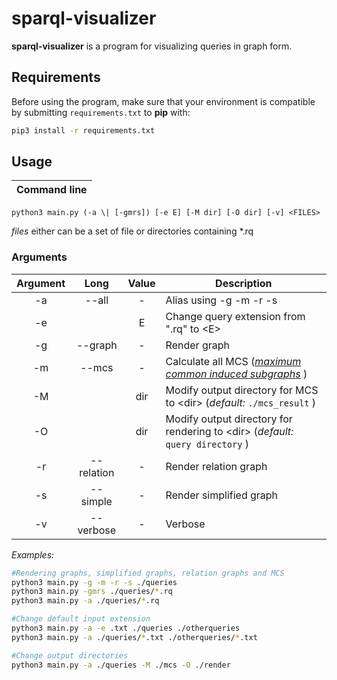# **sparql-visualizer**

**sparql-visualizer** is a program for visualizing queries in graph form.

## **Requirements**

Before using the program, make sure that your environment is compatible by submitting ``requirements.txt`` to **pip** with:

```bash
pip3 install -r requirements.txt
```

## **Usage**

<!-- main.py may be changed for another filename, and imported python files may be moved into a new directory -->
Command line|
--|
``python3 main.py (-a \| [-gmrs]) [-e E] [-M dir] [-O dir] [-v] <FILES>``

*files* either can be a set of file or directories containing *.rq

### **Arguments**

Argument|Long|Value|Description
:--:|:--:|:--:|--
-a|--all|-|Alias using -g -m -r -s
-e||E|Change query extension from ".rq" to \<E>
-g|--graph|-|Render graph
-m|--mcs|-|Calculate all MCS (<a href="https://en.wikipedia.org/wiki/Maximum_common_induced_subgraph">*maximum common induced subgraphs*</a> )
-M||dir|Modify output directory for MCS to \<dir> (*default:* `./mcs_result` )
-O||dir|Modify output directory for rendering to \<dir> (*default:* `query directory` )
-r|--relation|-|Render relation graph
-s|--simple|-|Render simplified graph
-v|--verbose|-|Verbose

*Examples:*
```bash
#Rendering graphs, simplified graphs, relation graphs and MCS
python3 main.py -g -m -r -s ./queries
python3 main.py -gmrs ./queries/*.rq
python3 main.py -a ./queries/*.rq
```

```bash
#Change default input extension
python3 main.py -a -e .txt ./queries ./otherqueries
python3 main.py -a ./queries/*.txt ./otherqueries/*.txt
```

```bash
#Change output directories
python3 main.py -a ./queries -M ./mcs -O ./render
```